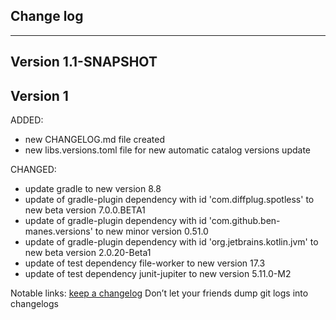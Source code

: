 ## Change log
----------------------

Version 1.1-SNAPSHOT
-------------



Version 1
-------------

ADDED:

- new CHANGELOG.md file created
- new libs.versions.toml file for new automatic catalog versions update

CHANGED:

- update gradle to new version 8.8
- update of gradle-plugin dependency with id 'com.diffplug.spotless' to new beta version 7.0.0.BETA1
- update of gradle-plugin dependency with id 'com.github.ben-manes.versions' to new minor version 0.51.0
- update of gradle-plugin dependency with id 'org.jetbrains.kotlin.jvm' to new beta version 2.0.20-Beta1
- update of test dependency file-worker to new version 17.3
- update of test dependency junit-jupiter to new version 5.11.0-M2

Notable links:
[keep a changelog](http://keepachangelog.com/en/1.0.0/) Don’t let your friends dump git logs into
changelogs
